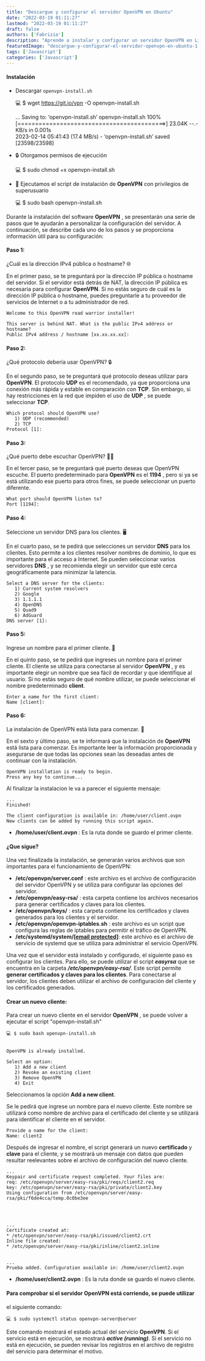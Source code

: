 ```yaml
---
title: "Descargue y configurar el servidor OpenVPN en Ubuntu"
date: "2022-03-19 01:11:27"
lastmod: "2022-03-19 01:11:27"
draft: false
authors: ['Fabrizio']
description: "Aprende a instalar y configurar un servidor OpenVPN en Linux para una conexión segura y privada a una red remota a través de Internet."
featuredImage: "descargue-y-configurar-el-servidor-openvpn-en-ubuntu-1.jpg"
tags: ['Javascript']
categories: ['Javascript']
---
```

#### **Instalación**

  * Descargar `openvpn-install.sh`

    
    
    💻 $ wget https://git.io/vpn -O openvpn-install.sh
    
    
    ...
    Saving to: ‘openvpn-install.sh’
    openvpn-install.sh          100%[==========================================>]  23.04K  --.-KB/s    in 0.001s  
    2023-02-14 05:41:43 (17.4 MB/s) - ‘openvpn-install.sh’ saved [23598/23598]

  * 🔒 Otorgamos permisos de ejecución

    
    
    💻 $ sudo chmod +x openvpn-install.sh

  * 🚀 Ejecutamos el script de instalación de **OpenVPN** con privilegios de superusuario

    
    
    💻 $ sudo bash openvpn-install.sh

Durante la instalación del software **OpenVPN** , se presentarán una serie de
pasos que te ayudarán a personalizar la configuración del servidor. A
continuación, se describe cada uno de los pasos y se proporciona información
útil para su configuración:

#### **Paso 1:**

¿Cuál es la dirección IPv4 pública o hostname? 🌐

En el primer paso, se te preguntará por la dirección IP pública o hostname del
servidor. Si el servidor está detrás de NAT, la dirección IP pública es
necesaria para configurar **OpenVPN**. Si no estás seguro de cuál es la
dirección IP pública o hostname, puedes preguntarle a tu proveedor de
servicios de Internet o a tu administrador de red.

    
    
    Welcome to this OpenVPN road warrior installer!
    
    This server is behind NAT. What is the public IPv4 address or hostname?
    Public IPv4 address / hostname [xx.xx.xx.xx]:

#### **Paso 2:**

¿Qué protocolo debería usar OpenVPN? 🔒

En el segundo paso, se te preguntará qué protocolo deseas utilizar para
**OpenVPN**. El protocolo **UDP** es el recomendado, ya que proporciona una
conexión más rápida y estable en comparación con **TCP**. Sin embargo, si hay
restricciones en la red que impiden el uso de **UDP** , se puede seleccionar
**TCP**.

    
    
    Which protocol should OpenVPN use?
       1) UDP (recommended)
       2) TCP
    Protocol [1]: 

#### **Paso 3:**

¿Qué puerto debe escuchar OpenVPN? 🕵️‍♂️

En el tercer paso, se te preguntará qué puerto deseas que OpenVPN escuche. El
puerto predeterminado para **OpenVPN** es el **1194** , pero si ya se está
utilizando ese puerto para otros fines, se puede seleccionar un puerto
diferente.

    
    
    What port should OpenVPN listen to?
    Port [1194]:

#### **Paso 4:**

Seleccione un servidor DNS para los clientes. 🖥️

En el cuarto paso, se te pedirá que selecciones un servidor **DNS** para los
clientes. Esto permite a los clientes resolver nombres de dominio, lo que es
importante para el acceso a Internet. Se pueden seleccionar varios servidores
**DNS** , y se recomienda elegir un servidor que esté cerca geográficamente
para minimizar la latencia.

    
    
    Select a DNS server for the clients:
       1) Current system resolvers
       2) Google
       3) 1.1.1.1
       4) OpenDNS
       5) Quad9
       6) AdGuard
    DNS server [1]:

#### **Paso 5:**

Ingrese un nombre para el primer cliente. 🧑

En el quinto paso, se te pedirá que ingreses un nombre para el primer cliente.
El cliente se utiliza para conectarse al servidor **OpenVPN** , y es
importante elegir un nombre que sea fácil de recordar y que identifique al
usuario. Si no estás seguro de qué nombre utilizar, se puede seleccionar el
nombre predeterminado **client**.

    
    
    Enter a name for the first client:
    Name [client]: 

#### **Paso 6:**

La instalación de OpenVPN está lista para comenzar. 🚀

En el sexto y último paso, se te informará que la instalación de **OpenVPN**
está lista para comenzar. Es importante leer la información proporcionada y
asegurarse de que todas las opciones sean las deseadas antes de continuar con
la instalación.

    
    
    OpenVPN installation is ready to begin.
    Press any key to continue...

Al finalizar la instalacion le va a parecer el siguiente mensaje:

    
    
    ...
    Finished!
    
    The client configuration is available in: /home/user/client.ovpn
    New clients can be added by running this script again.

  * **/home/user/client.ovpn** : Es la ruta donde se guardo el primer cliente.

#### **¿Que sigue?**

Una vez finalizada la instalación, se generarán varios archivos que son
importantes para el funcionamiento de OpenVPN:

  * **/etc/openvpn/server.conf** : este archivo es el archivo de configuración del servidor OpenVPN y se utiliza para configurar las opciones del servidor.
  * **/etc/openvpn/easy-rsa/** : esta carpeta contiene los archivos necesarios para generar certificados y claves para los clientes.
  * **/etc/openvpn/keys/** : esta carpeta contiene los certificados y claves generados para los clientes y el servidor.
  * **/etc/openvpn/openvpn-iptables.sh** : este archivo es un script que configura las reglas de iptables para permitir el tráfico de OpenVPN.
  * **/etc/systemd/system/[[email protected]](/cdn-cgi/l/email-protection)**: este archivo es el archivo de servicio de systemd que se utiliza para administrar el servicio OpenVPN.

Una vez que el servidor está instalado y configurado, el siguiente paso es
configurar los clientes. Para ello, se puede utilizar el script _**easyrsa**_
que se encuentra en la carpeta _**/etc/openvpn/easy-rsa/**_. Este script
permite **generar certificados y claves para los clientes**. Para conectarse
al servidor, los clientes deben utilizar el archivo de configuración del
cliente y los certificados generados.

#### **Crear un nuevo cliente:**

Para crear un nuevo cliente en el servidor **OpenVPN** , se puede volver a
ejecutar el script "openvpn-install.sh"

    
    
    💻 $ sudo bash openvpn-install.sh
    
    
    OpenVPN is already installed.
    
    Select an option:
       1) Add a new client
       2) Revoke an existing client
       3) Remove OpenVPN
       4) Exit

Seleccionamos la opción **Add a new client**.

Se le pedirá que ingrese un nombre para el nuevo cliente. Este nombre se
utilizará como nombre de archivo para el certificado del cliente y se
utilizará para identificar el cliente en el servidor.

    
    
    Provide a name for the client:
    Name: client2

Después de ingresar el nombre, el script generará un nuevo **certificado** y
**clave** para el cliente, y se mostrará un mensaje con datos que pueden
resultar reelevantes sobre el archivo de configuración del nuevo cliente.

    
    
    ...
    Keypair and certificate request completed. Your files are:
    req: /etc/openvpn/server/easy-rsa/pki/reqs/client2.req
    key: /etc/openvpn/server/easy-rsa/pki/private/client2.key
    Using configuration from /etc/openvpn/server/easy-rsa/pki/f6de4cca/temp.0c0be3ee
    
    
    
    
    ...
    Certificate created at:
    * /etc/openvpn/server/easy-rsa/pki/issued/client2.crt
    Inline file created:
    * /etc/openvpn/server/easy-rsa/pki/inline/client2.inline
    
    
    ...
    Prueba added. Configuration available in: /home/user/client2.ovpn

  * **/home/user/client2.ovpn** : Es la ruta donde se guardo el nuevo cliente.

#### Para comprobar si el servidor OpenVPN está corriendo, se puede utilizar
el siguiente comando:

    
    
    💻 $ sudo systemctl status openvpn-server@server

Este comando mostrará el estado actual del servicio **OpenVPN**. Si el
servicio está en ejecución, se mostrará _**active (running)**_. Si el servicio
no está en ejecución, se pueden revisar los registros en el archivo de
registro del servicio para determinar el motivo.

